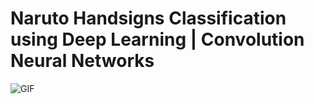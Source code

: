 # Naruto Handsigns Classification using Deep Learning | Convolution Neural Networks

![GIF](https://s2.gifyu.com/images/ezgif.com-gif-makerc0ce80a68c23fed2.gif)


